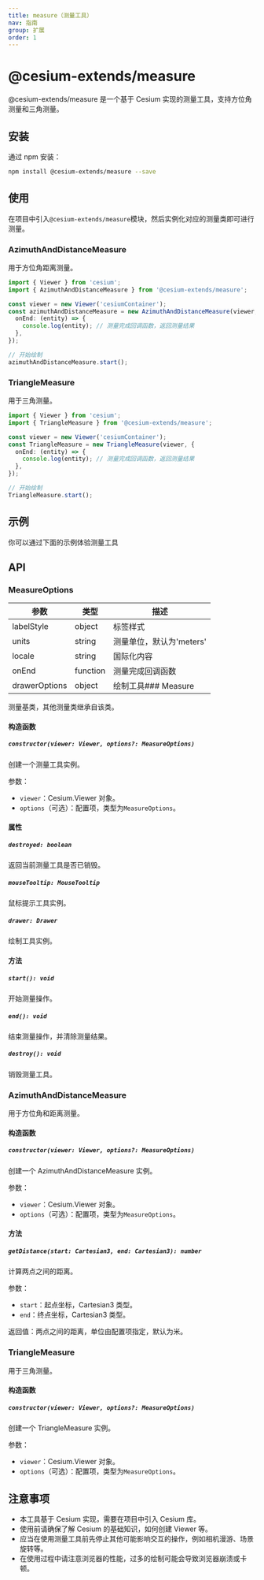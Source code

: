```yaml
---
title: measure（测量工具）
nav: 指南
group: 扩展
order: 1
---
```


# @cesium-extends/measure

@cesium-extends/measure 是一个基于 Cesium 实现的测量工具，支持方位角测量和三角测量。

## 安装

通过 npm 安装：

```bash
npm install @cesium-extends/measure --save
```

## 使用

在项目中引入`@cesium-extends/measure`模块，然后实例化对应的测量类即可进行测量。

### AzimuthAndDistanceMeasure

用于方位角距离测量。

```typescript
import { Viewer } from 'cesium';
import { AzimuthAndDistanceMeasure } from '@cesium-extends/measure';

const viewer = new Viewer('cesiumContainer');
const azimuthAndDistanceMeasure = new AzimuthAndDistanceMeasure(viewer, {
  onEnd: (entity) => {
    console.log(entity); // 测量完成回调函数，返回测量结果
  },
});

// 开始绘制
azimuthAndDistanceMeasure.start();
```

### TriangleMeasure

用于三角测量。

```typescript
import { Viewer } from 'cesium';
import { TriangleMeasure } from '@cesium-extends/measure';

const viewer = new Viewer('cesiumContainer');
const TriangleMeasure = new TriangleMeasure(viewer, {
  onEnd: (entity) => {
    console.log(entity); // 测量完成回调函数，返回测量结果
  },
});

// 开始绘制
TriangleMeasure.start();
```

## 示例

你可以通过下面的示例体验测量工具

<code src="@/components/Map/measure/index.tsx"></code>

## API

### MeasureOptions

| 参数          | 类型     | 描述                     |
| ------------- | -------- | ------------------------ |
| labelStyle    | object   | 标签样式                 |
| units         | string   | 测量单位，默认为'meters' |
| locale        | string   | 国际化内容               |
| onEnd         | function | 测量完成回调函数         |
| drawerOptions | object   | 绘制工具### Measure      |

测量基类，其他测量类继承自该类。

#### 构造函数

##### `constructor(viewer: Viewer, options?: MeasureOptions)`

创建一个测量工具实例。

参数：

- `viewer`：Cesium.Viewer 对象。
- `options`（可选）：配置项，类型为`MeasureOptions`。

#### 属性

##### `destroyed: boolean`

返回当前测量工具是否已销毁。

##### `mouseTooltip: MouseTooltip`

鼠标提示工具实例。

##### `drawer: Drawer`

绘制工具实例。

#### 方法

##### `start(): void`

开始测量操作。

##### `end(): void`

结束测量操作，并清除测量结果。

##### `destroy(): void`

销毁测量工具。

### AzimuthAndDistanceMeasure

用于方位角和距离测量。

#### 构造函数

##### `constructor(viewer: Viewer, options?: MeasureOptions)`

创建一个 AzimuthAndDistanceMeasure 实例。

参数：

- `viewer`：Cesium.Viewer 对象。
- `options`（可选）：配置项，类型为`MeasureOptions`。

#### 方法

##### `getDistance(start: Cartesian3, end: Cartesian3): number`

计算两点之间的距离。

参数：

- `start`：起点坐标，Cartesian3 类型。
- `end`：终点坐标，Cartesian3 类型。

返回值：两点之间的距离，单位由配置项指定，默认为米。

### TriangleMeasure

用于三角测量。

#### 构造函数

##### `constructor(viewer: Viewer, options?: MeasureOptions)`

创建一个 TriangleMeasure 实例。

参数：

- `viewer`：Cesium.Viewer 对象。
- `options`（可选）：配置项，类型为`MeasureOptions`。

## 注意事项

- 本工具基于 Cesium 实现，需要在项目中引入 Cesium 库。
- 使用前请确保了解 Cesium 的基础知识，如何创建 Viewer 等。
- 应当在使用测量工具前先停止其他可能影响交互的操作，例如相机漫游、场景旋转等。
- 在使用过程中请注意浏览器的性能，过多的绘制可能会导致浏览器崩溃或卡顿。
